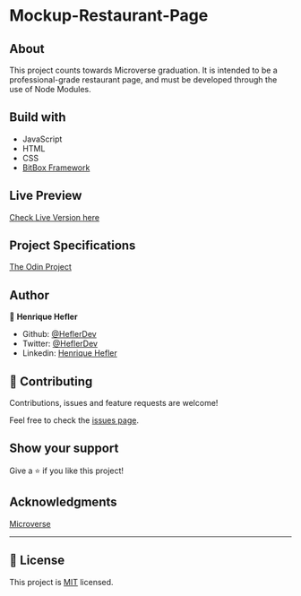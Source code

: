 
# Mockup-Restaurant-Page

## About

This project counts towards Microverse graduation. It is intended to be a professional-grade restaurant page, and must be developed through the use of Node Modules.

## Build with

* JavaScript
* HTML
* CSS
* [BitBox Framework](https://github.com/HeflerDev/BitBox-Framework)

## Live Preview

[Check Live Version here](https://raw.githack.com/HeflerDev/Mockup-Restaurant-Page/feature/main/dist/index.html)

## Project Specifications

[The Odin Project](https://www.theodinproject.com/courses/javascript/lessons/restaurant-page)

## Author

👤 **Henrique Hefler**

- Github: [@HeflerDev](https://github.com/HeflerDev)
- Twitter: [@HeflerDev](https://twitter.com/HeflerDev )
- Linkedin: [Henrique Hefler](https://www.linkedin.com/in/heflerdev/)

## 🤝 Contributing

Contributions, issues and feature requests are welcome!

Feel free to check the [issues page](issues/).

## Show your support

Give a ⭐️ if you like this project!

## Acknowledgments

[Microverse](https://microverse.org)

---

## 📝 License

This project is [MIT](/LICENSE) licensed.


